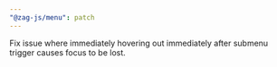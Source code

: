 ```yaml
---
"@zag-js/menu": patch
---
```


Fix issue where immediately hovering out immediately after submenu trigger causes focus to be lost.
